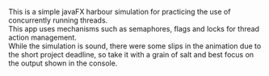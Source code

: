 This is a simple javaFX harbour simulation for practicing the use of concurrently running threads. <br />
This app uses mechanisms such as semaphores, flags and locks for thread action management. <br />
While the simulation is sound, there were some slips in the animation due to the short project deadline, so take it with a grain of salt and best focus on the output shown in the console. <br />

